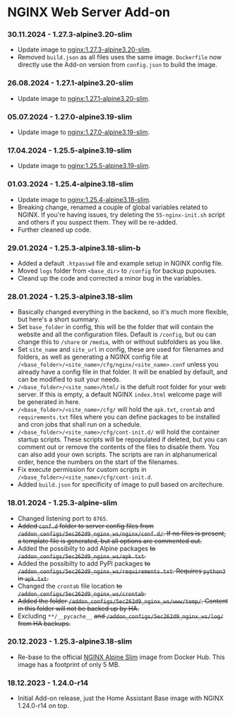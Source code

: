 # NGINX Web Server Add-on

### 30.11.2024 - 1.27.3-alpine3.20-slim

- Update image to [nginx:1.27.3-alpine3.20-slim](https://hub.docker.com/layers/library/nginx/1.27.3-alpine3.20-slim/images/sha256-a2d509cbd8a5a54c894cf518e94739f0936189631a24d05bb7c90e73ec639251).
- Removed `build.json` as all files uses the same image. `Dockerfile` now directly use the Add-on version from `config.json` to build the image.

### 26.08.2024 - 1.27.1-alpine3.20-slim

- Update image to [nginx:1.27.1-alpine3.20-slim](https://hub.docker.com/layers/library/nginx/1.27.1-alpine3.20-slim/images/sha256-15d20a9e80b094bc7fea73c8207bac1d2196d02251df24c6bbc58b19af1b4fd5).

### 05.07.2024 - 1.27.0-alpine3.19-slim

- Update image to [nginx:1.27.0-alpine3.19-slim](https://hub.docker.com/layers/library/nginx/1.27.0-alpine3.19-slim/images/sha256-20f83f2e3d34133d52bffba21c0ddde6c194e8c2bb4efd9812cd6842feed184a).

### 17.04.2024 - 1.25.5-alpine3.19-slim

- Update image to [nginx:1.25.5-alpine3.19-slim](https://hub.docker.com/layers/library/nginx/1.25.5-alpine3.19-slim/images/sha256-eb37f58646a901dc7727cf448cae36daaefaba79de33b5058dab79aa4c04aefb).

### 01.03.2024 - 1.25.4-alpine3.18-slim

- Update image to [nginx:1.25.4-alpine3.18-slim](https://hub.docker.com/layers/library/nginx/1.25.4-alpine3.18-slim/images/sha256-bfe4c4c4c3a640ca73f5a43231b5382034968506d3bb37c9b98e4a8d695e0e10).
- Breaking change, renamed a couple of global variables related to NGINX. If you're having issues, try deleting the `55-nginx-init.sh` script and others if you suspect them. They will be re-added.
- Further cleaned up code.

### 29.01.2024 - 1.25.3-alpine3.18-slim-b

- Added a default `.htpasswd` file and example setup in NGINX config file.
- Moved `logs` folder from `<base_dir>` to `/config` for backup pupouses.
- Cleand up the code and corrected a minor bug in the variables.

### 28.01.2024 - 1.25.3-alpine3.18-slim

- Basically changed everything in the backend, so it's much more flexible, but here's a short summary.
- Set `base_folder` in config, this will be the folder that will contain the website and all the configuration files. Default is `/config`, but ou can change this to `/share` or `/media`, with or without subfolders as you like.
- Set `site_name` and `site_url` in config, these are used for filenames and folders, as well as generating a NGINX config file at `/<base_folder>/<site_name>/cfg/nginx/<site_name>.conf` unless you already have a config file in that folder. It will be enabled by default, and can be modified to suit your needs.
- `/<base_folder>/<site_name>/html/` is the defult root folder for your web server. If this is empty, a default NGINX `index.html` welcome page will be generated in here.
- `/<base_folder>/<site_name>/cfg/` will hold the `apk.txt`, `crontab` and `requirements.txt` files where you can define packages to be installed and cron jobs that shall run on a schedule.
- `/<base_folder>/<site_name>/cfg/cont-init.d/` will hold the container startup scripts. These scripts will be repopulated if deleted, but you can comment out or remove the contents of the files to disable them. You can also add your own scripts. The scripts are ran in alphanumerical order, hence the numbers on the start of the filenames.
- Fix execute permission for custom scripts in `/<base_folder>/<site_name>/cfg/cont-init.d`.
- Added `build.json` for specificity of image to pull based on arcitechure.

### 18.01.2024 - 1.25.3-alpine-slim

- Changed listening port to `8765`.
- ~~Added `conf.d` folder to server config files from `/addon_configs/5ec262d9_nginx_ws/nginx/conf.d/`. If no files is present, a template file is generated, but all options are commented out.~~
- Added the possibilty to add Alpine packages ~~to `/addon_configs/5ec262d9_nginx_ws/apk.txt`.~~
- Added the possibilty to add PyPI packages ~~to `/addon_configs/5ec262d9_nginx_ws/requirements.txt`. Requires `python3` in `apk.txt`.~~
- Changed the `crontab` file location ~~to `/addon_configs/5ec262d9_nginx_ws/crontab`.~~
- ~~Added the folder `/addon_configs/5ec262d9_nginx_ws/www/temp/`. Content in this folder will not be backed up by HA.~~
- Excluding `**/__pycache__` ~~and `/addon_configs/5ec262d9_nginx_ws/log/` from HA backups.~~

### 20.12.2023 - 1.25.3-alpine3.18-slim

- Re-base to the official [NGINX Alpine Slim](https://hub.docker.com/layers/library/nginx/1.25.3-alpine3.18-slim/images/sha256-d196915ddcdba9c28059bf111b2beeeb39d2cd0f8353a1ff4bfbf4b6189f3b0c) image from Docker Hub. This image has a footprint of only 5 MB.

### 18.12.2023 - 1.24.0-r14

- Initial Add-on release, just the Home Assistant Base image with NGINX 1.24.0-r14 on top.
